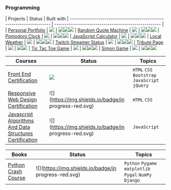 ### Programming

| Projects                                                             | Status                                               | Built with
| -------------------------------------------------------------------- | ---------------------------------------------------- |
| [Personal Portfolio](http://rotyflo.com/)                            | ![](https://img.shields.io/badge/complete-green.svg) | ![](https://img.shields.io/badge/-555.svg?logo=html5&style=popout-square)![](https://img.shields.io/badge/-555.svg?logo=javascript&style=flat-square)![](https://img.shields.io/badge/-555.svg?logo=css3&style=flat-square)
| [Random Quote Machine](http://rotyflo.com/random-quote-machine/)     | ![](https://img.shields.io/badge/complete-green.svg) | ![](https://img.shields.io/badge/-555.svg?logo=css3&style=popout-square)![](https://img.shields.io/badge/-555.svg?logo=html5&style=flat-square)![](https://img.shields.io/badge/-555.svg?logo=javascript&style=flat-square)
| [Pomodoro Clock](http://rotyflo.com/pomodoro-clock/)                 | ![](https://img.shields.io/badge/complete-green.svg) | ![](https://img.shields.io/badge/-555.svg?logo=javascript&style=popout-square)![](https://img.shields.io/badge/-555.svg?logo=html5&style=flat-square)![](https://img.shields.io/badge/-555.svg?logo=css3&style=flat-square)
| [JavaScript Calculator](http://rotyflo.com/js-calc/)                 | ![](https://img.shields.io/badge/complete-green.svg) | ![](https://img.shields.io/badge/-555.svg?logo=html5&style=popout-square)![](https://img.shields.io/badge/-555.svg?logo=javascript&style=flat-square)![](https://img.shields.io/badge/-555.svg?logo=css3&style=flat-square)
| [Local Weather](http://rotyflo.com/weather-app/)                     | ![](https://img.shields.io/badge/complete-green.svg) | ![](https://img.shields.io/badge/-555.svg?logo=javascript&style=popout-square)![](https://img.shields.io/badge/-555.svg?logo=html5&style=flat-square)![](https://img.shields.io/badge/-555.svg?logo=css3&style=flat-square)
| [Twitch Streamer Status](http://rotyflo.com/twitch-streamer-status/) | ![](https://img.shields.io/badge/complete-green.svg) | ![](https://img.shields.io/badge/-555.svg?logo=javascript&style=popout-square)![](https://img.shields.io/badge/-555.svg?logo=html5&style=flat-square)![](https://img.shields.io/badge/-555.svg?logo=css3&style=flat-square)
| [Tribute Page](http://rotyflo.com/tribute-page/)                     | ![](https://img.shields.io/badge/complete-green.svg) | ![](https://img.shields.io/badge/-555.svg?logo=html5&style=popout-square)![](https://img.shields.io/badge/-555.svg?logo=css3&style=flat-square)
| [Tic Tac Toe Game](http://rotyflo.com/tic-tac-toe/)                  | ![](https://img.shields.io/badge/complete-green.svg) | ![](https://img.shields.io/badge/-555.svg?logo=javascript&style=popout-square)![](https://img.shields.io/badge/-555.svg?logo=html5&style=flat-square)![](https://img.shields.io/badge/-555.svg?logo=css3&style=flat-square)
| [Simon Game](http://rotyflo.com/simon-game/)                         | ![](https://img.shields.io/badge/complete-green.svg) | ![](https://img.shields.io/badge/-555.svg?logo=javascript&style=popout-square)![](https://img.shields.io/badge/-555.svg?logo=css3&style=flat-square)![](https://img.shields.io/badge/-555.svg?logo=html5&style=flat-square)

| Courses                                                     | Status                                                | Topics
| ----------------------------------------------------------- | ----------------------------------------------------- | ---------------------------------------------- |
| [Front End Certification]()                                 | ![](https://img.shields.io/badge/complete-green.svg)  | `HTML` `CSS` `Bootstrap` `JavaScript` `jQuery` |
| [Responsive Web Design Certification]()                     | ![](https://img.shields.io/badge/in progress-red.svg) | `HTML` `CSS`                                   |
| [Javascript Algorithms And Data Structures Certification]() | ![](https://img.shields.io/badge/in progress-red.svg) | `JavaScript`                                   |

| Books                   | Status                                                | Topics                                                  |
|-------------------------| ----------------------------------------------------- | ------------------------------------------------------- |
| [Python Crash Course]() | ![](https://img.shields.io/badge/in progress-red.svg) | `Python` `Pygame` `matplotlib` `Pygal` `NumPy` `Django` |
